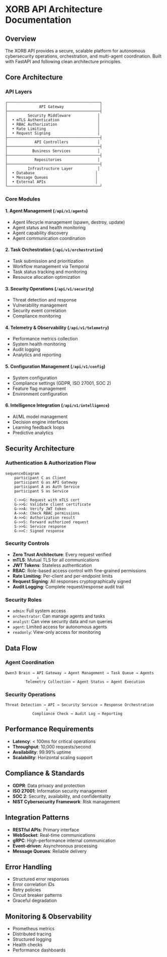 # XORB API Architecture Documentation

##  Overview

The XORB API provides a secure, scalable platform for autonomous cybersecurity operations, orchestration, and multi-agent coordination. Built with FastAPI and following clean architecture principles.

##  Core Architecture

###  API Layers
```
┌─────────────────────────────────────────┐
│              API Gateway                │
├─────────────────────────────────────────┤
│         Security Middleware            │
│  • mTLS Authentication                 │
│  • RBAC Authorization                  │
│  • Rate Limiting                       │
│  • Request Signing                     │
├─────────────────────────────────────────┤
│            API Controllers             │
├─────────────────────────────────────────┤
│           Business Services            │
├─────────────────────────────────────────┤
│            Repositories                │
├─────────────────────────────────────────┤
│         Infrastructure Layer           │
│  • Database                           │
│  • Message Queues                     │
│  • External APIs                      │
└─────────────────────────────────────────┘
```

###  Core Modules

####  1. Agent Management (`/api/v1/agents`)
- Agent lifecycle management (spawn, destroy, update)
- Agent status and health monitoring
- Agent capability discovery
- Agent communication coordination

####  2. Task Orchestration (`/api/v1/orchestration`)
- Task submission and prioritization
- Workflow management via Temporal
- Task status tracking and monitoring
- Resource allocation optimization

####  3. Security Operations (`/api/v1/security`)
- Threat detection and response
- Vulnerability management
- Security event correlation
- Compliance monitoring

####  4. Telemetry & Observability (`/api/v1/telemetry`)
- Performance metrics collection
- System health monitoring
- Audit logging
- Analytics and reporting

####  5. Configuration Management (`/api/v1/config`)
- System configuration
- Compliance settings (GDPR, ISO 27001, SOC 2)
- Feature flag management
- Environment configuration

####  6. Intelligence Integration (`/api/v1/intelligence`)
- AI/ML model management
- Decision engine interfaces
- Learning feedback loops
- Predictive analytics

##  Security Architecture

###  Authentication & Authorization Flow
```mermaid
sequenceDiagram
    participant C as Client
    participant G as API Gateway
    participant A as Auth Service
    participant S as Service

    C->>G: Request with mTLS cert
    G->>G: Validate client certificate
    G->>A: Verify JWT token
    A->>A: Check RBAC permissions
    A->>G: Authorization result
    G->>S: Forward authorized request
    S->>G: Service response
    G->>C: Signed response
```

###  Security Controls
- **Zero Trust Architecture**: Every request verified
- **mTLS**: Mutual TLS for all communications
- **JWT Tokens**: Stateless authentication
- **RBAC**: Role-based access control with fine-grained permissions
- **Rate Limiting**: Per-client and per-endpoint limits
- **Request Signing**: All responses cryptographically signed
- **Audit Logging**: Complete request/response audit trail

###  Security Roles
- `admin`: Full system access
- `orchestrator`: Can manage agents and tasks
- `analyst`: Can view security data and run queries
- `agent`: Limited access for autonomous agents
- `readonly`: View-only access for monitoring

##  Data Flow

###  Agent Coordination
```
Qwen3 Brain → API Gateway → Agent Management → Task Queue → Agents
              ↓
         Telemetry Collection ← Agent Status ← Agent Execution
```

###  Security Operations
```
Threat Detection → API → Security Service → Response Orchestration
                  ↓
            Compliance Check → Audit Log → Reporting
```

##  Performance Requirements
- **Latency**: < 100ms for critical operations
- **Throughput**: 10,000 requests/second
- **Availability**: 99.99% uptime
- **Scalability**: Horizontal scaling support

##  Compliance & Standards
- **GDPR**: Data privacy and protection
- **ISO 27001**: Information security management
- **SOC 2**: Security, availability, and confidentiality
- **NIST Cybersecurity Framework**: Risk management

##  Integration Patterns
- **RESTful APIs**: Primary interface
- **WebSocket**: Real-time communications
- **gRPC**: High-performance internal communication
- **Event-driven**: Asynchronous processing
- **Message Queues**: Reliable delivery

##  Error Handling
- Structured error responses
- Error correlation IDs
- Retry policies
- Circuit breaker patterns
- Graceful degradation

##  Monitoring & Observability
- Prometheus metrics
- Distributed tracing
- Structured logging
- Health checks
- Performance dashboards